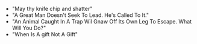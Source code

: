 - "May thy knife chip and shatter"
- "A Great Man Doesn't Seek To Lead. He's Called To It."
- "An Animal Caught In A Trap Wil Gnaw Off Its Own Leg To Escape. What Will You Do?"
- "When Is A gift Not A Gift"
